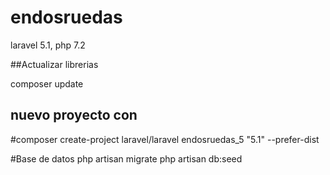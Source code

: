 # endosruedas

laravel 5.1, php 7.2

##Actualizar librerias

composer update


 ## nuevo proyecto con 
#composer create-project laravel/laravel endosruedas_5 "5.1" --prefer-dist

#Base de datos 
php artisan migrate
php artisan db:seed

